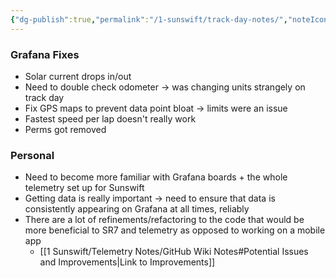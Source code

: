 ```yaml
---
{"dg-publish":true,"permalink":"/1-sunswift/track-day-notes/","noteIcon":"","created":"2024-07-02T20:49:04.606+10:00","updated":"2024-07-23T22:16:34.919+10:00"}
---
```


### Grafana Fixes
- Solar current drops in/out
- Need to double check odometer -> was changing units strangely on track day
- Fix GPS maps to prevent data point bloat -> limits were an issue
- Fastest speed per lap doesn't really work
- Perms got removed

### Personal
- Need to become more familiar with Grafana boards + the whole telemetry set up for Sunswift
- Getting data is really important -> need to ensure that data is consistently appearing on Grafana at all times, reliably
- There are a lot of refinements/refactoring to the code that would be more beneficial to SR7 and telemetry as opposed to working on a mobile app 
	- [[1 Sunswift/Telemetry Notes/GitHub Wiki Notes#Potential Issues and Improvements\|Link to Improvements]]
